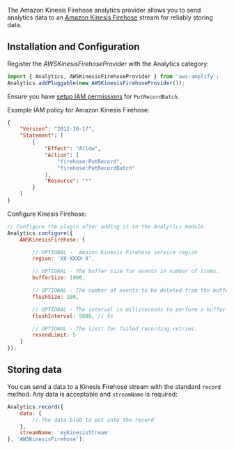 The Amazon Kinesis Firehose analytics provider allows you to send analytics data to an [Amazon Kinesis Firehose](https://aws.amazon.com/kinesis/data-firehose) stream for reliably storing data.

## Installation and Configuration

Register the *AWSKinesisFirehoseProvider* with the Analytics category:

```javascript
import { Analytics, AWSKinesisFirehoseProvider } from 'aws-amplify';
Analytics.addPluggable(new AWSKinesisFirehoseProvider());
```

Ensure you have <a href="https://docs.aws.amazon.com/firehose/latest/dev/controlling-access.html" target="_blank">setup IAM permissions</a> for `PutRecordBatch`.

Example IAM policy for Amazon Kinesis Firehose:
```json
{
    "Version": "2012-10-17",
    "Statement": [
        {
            "Effect": "Allow",
            "Action": [
                "firehose:PutRecord",
                "firehose:PutRecordBatch"
            ],
            "Resource": "*"
        }
    ]
}
```

Configure Kinesis Firehose:

```javascript
// Configure the plugin after adding it to the Analytics module
Analytics.configure({
    AWSKinesisFirehose: {

        // OPTIONAL -  Amazon Kinesis Firehose service region
        region: 'XX-XXXX-X',

        // OPTIONAL - The buffer size for events in number of items.
        bufferSize: 1000,

        // OPTIONAL - The number of events to be deleted from the buffer when flushed.
        flushSize: 100,

        // OPTIONAL - The interval in milliseconds to perform a buffer check and flush if necessary.
        flushInterval: 5000, // 5s

        // OPTIONAL - The limit for failed recording retries.
        resendLimit: 5
    } 
});
```

## Storing data

You can send a data to a Kinesis Firehose stream with the standard `record` method. Any data is acceptable and `streamName` is required:

```javascript
Analytics.record({
    data: { 
        // The data blob to put into the record
    },
    streamName: 'myKinesisStream'
}, 'AWSKinesisFirehose');
```